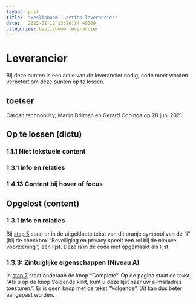 ```yaml
---
layout: post
title:  "Beslisboom - acties leverancier"
date:   2022-01-12 13:20:14 +0200
categories: beslisboom leverancier
---
```


# Leverancier

Bij deze punten is een actie van de leverancier nodig, code moet worden verbetert om deze punten op te lossen.

## toetser

Cardan technobility, Marijn Brilman en Gerard Copinga op 28 juni 2021.

## Op te lossen (dictu)

### 1.1.1 Niet tekstuele content

<!--Bovenaan de [pagina](https://www.forumstandaardisatie.nl/beslisboom/beslisboom-open-standaarden) staat het logo van de Rijksoverheid. Deze afbeelding heeft een goede alternatieve tekst. Het div-element waar deze afbeelding in staat, is echter verborgen met aria-hidden=”true”. Hierdoor kan hulpsoftware deze informatie niet voorlezen. Een logo is informatief en heeft daarom een alternatieve tekst nodig. -->


### 1.3.1 info en relaties

<!--Onderaan de [pagina](https://www.forumstandaardisatie.nl/beslisboom/beslisboom-open-standaarden) staat boven de footer de tekst “Standaard Samenwerken”. Het div- element waar deze tekst in staat, is verborgen met aria-hidden=”true”. Hierdoor kan hulpsoftware deze informatie niet voorlezen.-->



### 1.4.13 Content bij hover of focus





## Opgelost (content)

### 1.3.1 info en relaties

Bij [stap 5](https://www.forumstandaardisatie.nl/beslisboom/beslisboom-open-standaarden/step/5) staat er in de uitgeklapte tekst van dit oranje symbool van de “i” (bij de checkbox “Beveiliging en privacy speelt een rol bij de nieuwe voorziening”) een lijst. Deze is in de code niet opgemaakt als lijst.

### 1.3.3: Zintuiglijke eigenschappen (Niveau A)

In [stap 7](https://www.forumstandaardisatie.nl/beslisboom/beslisboom-open-standaarden/step/7) staat onderaan de knop “Complete”. Op de pagina staat de tekst “Als u op de knop Volgende klikt, kunt u deze lijst naar uw e-mailadres toesturen.”. Er is geen knop met de tekst “Volgende”. Dit kan dus beter aangepast worden.
